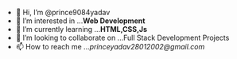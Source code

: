 - 👋 Hi, I’m @prince9084yadav
- 👀 I’m interested in ...**Web Development** 
- 🌱 I’m currently learning ...**HTML,CSS,Js**
- 💞️ I’m looking to collaborate on ...Full Stack Development Projects
- 📫 How to reach me ..._princeyadav28012002@gmail.com_

<!---
prince9084yadav/prince9084yadav is a ✨ special ✨ repository because its `README.md` (this file) appears on your GitHub profile.
You can click the Preview link to take a look at your changes.
--->
